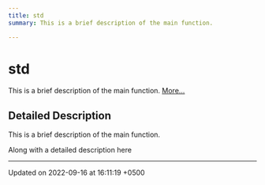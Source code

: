 ```yaml
---
title: std
summary: This is a brief description of the main function. 

---
```


# std

This is a brief description of the main function.  [More...](#detailed-description)

## Detailed Description

This is a brief description of the main function. 

Along with a detailed description here 






-------------------------------

Updated on 2022-09-16 at 16:11:19 +0500